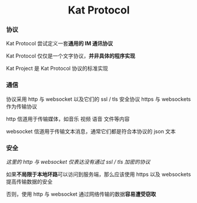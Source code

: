 <h1 align="center">Kat Protocol</h1>

### 协议

Kat Protocol 尝试定义一套**通用的 IM 通讯协议**

Kat Protocol 仅仅是一个文字协议，**并非具体的程序实现**

Kat Project 是 Kat Protocol 协议的标准实现



### 通信

协议采用 http 与 websocket 以及它们的 ssl / tls 安全协议 https 与 websockets 作为传输协议

http 信道用于传输媒体，如音乐 视频 语音 文件等内容

websocket 信道用于传输文本消息，通常它们都是符合本协议的 json 文本



### 安全

*这里的 http 与 websocket 仅表达没有通过 ssl / tls 加密的协议*

如果**不局限于本地环路**可以访问到服务端，那么应该使用 https 以及 websockets 提高传输数据的安全

否则，使用 http 与 websocket 通过网络传输的数据**容易遭受窃取**

